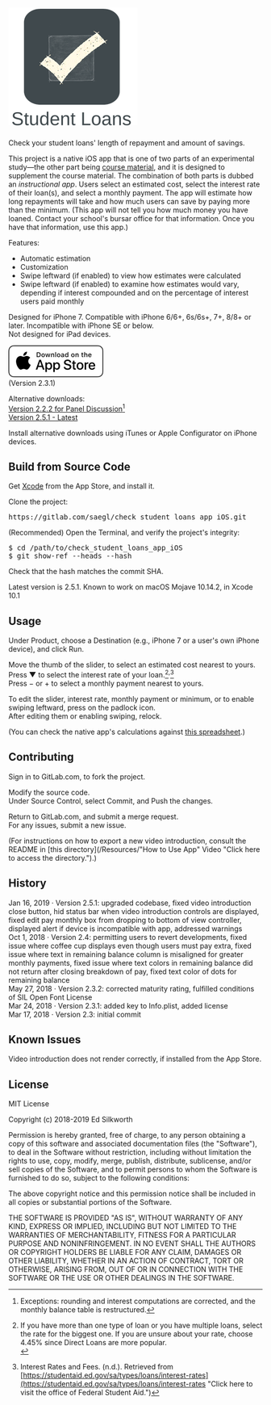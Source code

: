 <snippet>
<content>
 
# ![Alt](/app_icon_and_logo.png "Check Student Loans")

Check your student loans' length of repayment and amount of savings.<p>

This project is a native iOS app that is one of two parts of an experimental study&mdash;the other part being [course material](/Resources/course_material.docx "Click here to view the course material."), and it is designed to supplement the course material.
The combination of both parts is dubbed an *instructional app*. Users select an estimated cost, select the interest rate of their loan(s), and select a monthly payment. 
The app will estimate how long repayments will take and how much users can save by paying more than the minimum.
(This app will not tell you how much money you have loaned. Contact your school's bursar office for that information. Once you have that information, use this app.)<p>

Features:
* Automatic estimation
* Customization
* Swipe leftward (if enabled) to view how estimates were calculated
* Swipe leftward (if enabled) to examine how estimates would vary, depending if interest compounded and on the percentage of interest users paid monthly

Designed for iPhone 7. Compatible with iPhone 6/6+, 6s/6s+, 7+, 8/8+ or later. Incompatible with iPhone SE or below.<br>
Not designed for iPad devices.<p>

[![Alt](/badge.png "Download on the App Store.")](https://itunes.apple.com/us/app/student-loans/id1260436932?mt=8)<br>
(Version 2.3.1)<p>

Alternative downloads:<br>
[Version 2.2.2 for Panel Discussion](/Archives/panel_discussion.ipa.zip "Click here to access the download link.")[^1]<br>
[Version 2.5.1 - Latest](/Archives/latest-2.5.1.ipa.zip "Click here to access the download link.")<p>

Install alternative downloads using iTunes or Apple Configurator on iPhone devices.

## Build from Source Code

Get [Xcode](https://itunes.apple.com/us/app/xcode/id497799835?mt=12 "Click here to visit the App Store.") from the App Store, and install it.<p>

Clone the project:
<pre>
https://gitlab.com/saegl/check_student_loans_app_iOS.git
</pre>

(Recommended) Open the Terminal, and verify the project's integrity:
<pre>
$ cd /path/to/check_student_loans_app_iOS
$ git show-ref --heads --hash
</pre>
Check that the hash matches the commit SHA.<p>

Latest version is 2.5.1. Known to work on macOS Mojave 10.14.2, in Xcode 10.1

## Usage

Under Product, choose a Destination (e.g., iPhone 7 or a user's own iPhone device), and click Run.<p>

Move the thumb of the slider, to select an estimated cost nearest to yours.<br>
Press &#x25BC; to select the interest rate of your loan.[^2]<sup>,</sup>[^3]<br>
Press &minus; or &#43; to select a monthly payment nearest to yours.<p>

To edit the slider, interest rate, monthly payment or minimum, or to enable swiping leftward, press on the padlock icon.<br>
After editing them or enabling swiping, relock.<p>

(You can check the native app's calculations against [this spreadsheet](/Resources/checking_calculations.xlsx "Click here to view the spreadsheet.").)

## Contributing

Sign in to GitLab.com, to fork the project.<p>

Modify the source code.<br>
Under Source Control, select Commit, and Push the changes.<p>

Return to GitLab.com, and submit a merge request.<br>
For any issues, submit a new issue.<p>

(For instructions on how to export a new video introduction, consult the README in [this directory](/Resources/"How to Use App" Video "Click here to access the directory.").)


## History

Jan 16, 2019 &middot; Version 2.5.1: upgraded codebase, fixed video introduction close button, hid status bar when video introduction controls are displayed, fixed edit pay monthly box from dropping to bottom of view controller, displayed alert if device is incompatible with app, addressed warnings<br>
Oct 1, 2018 &middot; Version 2.4: permitting users to revert developments, fixed issue where coffee cup displays even though users must pay extra, fixed issue where text in remaining balance column is misaligned for greater monthly payments, fixed issue where text colors in remaining balance did not return after closing breakdown of pay, fixed text color of dots for remaining balance<br>
May 27, 2018 &middot; Version 2.3.2: corrected maturity rating, fulfilled conditions of SIL Open Font License<br>
Mar 24, 2018 &middot; Version 2.3.1: added key to Info.plist, added license<br>
Mar 17, 2018 &middot; Version 2.3: initial commit

## Known Issues

Video introduction does not render correctly, if installed from the App Store.

## License

MIT License

Copyright (c) 2018-2019 Ed Silkworth

Permission is hereby granted, free of charge, to any person obtaining a copy
of this software and associated documentation files (the "Software"), to deal
in the Software without restriction, including without limitation the rights
to use, copy, modify, merge, publish, distribute, sublicense, and/or sell
copies of the Software, and to permit persons to whom the Software is
furnished to do so, subject to the following conditions:

The above copyright notice and this permission notice shall be included in all
copies or substantial portions of the Software.

THE SOFTWARE IS PROVIDED "AS IS", WITHOUT WARRANTY OF ANY KIND, EXPRESS OR
IMPLIED, INCLUDING BUT NOT LIMITED TO THE WARRANTIES OF MERCHANTABILITY,
FITNESS FOR A PARTICULAR PURPOSE AND NONINFRINGEMENT. IN NO EVENT SHALL THE
AUTHORS OR COPYRIGHT HOLDERS BE LIABLE FOR ANY CLAIM, DAMAGES OR OTHER
LIABILITY, WHETHER IN AN ACTION OF CONTRACT, TORT OR OTHERWISE, ARISING FROM,
OUT OF OR IN CONNECTION WITH THE SOFTWARE OR THE USE OR OTHER DEALINGS IN THE
SOFTWARE.

[^1]: Exceptions: rounding and interest computations are corrected, and the monthly balance table is restructured.
[^2]: If you have more than one type of loan or you have multiple loans, select the rate for the biggest one. If you are unsure about your rate, choose 4.45% since Direct Loans are more popular.<br>
[^3]: Interest Rates and Fees. (n.d.). Retrieved from [https://studentaid.ed.gov/sa/types/loans/interest-rates](https://studentaid.ed.gov/sa/types/loans/interest-rates "Click here to visit the office of Federal Student Aid.")

</content>
</snippet>
